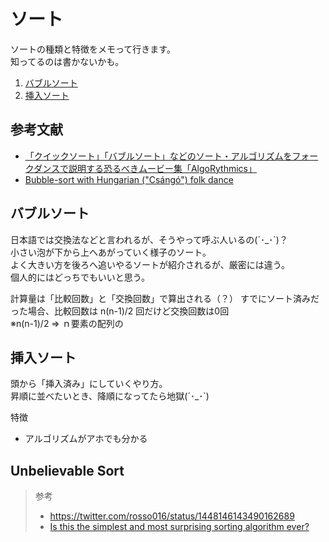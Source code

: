 # ソート

ソートの種類と特徴をメモって行きます。  
知ってるのは書かないかも。

1. [バブルソート](#バブルソート)
2. [挿入ソート](#insert)

## 参考文献

- [「クイックソート」「バブルソート」などのソート・アルゴリズムをフォークダンスで説明する恐るべきムービー集「AlgoRythmics」](https://gigazine.net/news/20160525-algorythmics/)
- [Bubble-sort with Hungarian ("Csángó") folk dance](https://www.youtube.com/watch?v=lyZQPjUT5B4)

## バブルソート

日本語では交換法などと言われるが、そうやって呼ぶ人いるの(´･\_･`)？  
小さい泡が下から上へあがっていく様子のソート。  
よく大きい方を後ろへ追いやるソートが紹介されるが、厳密には違う。  
個人的にはどっちでもいいと思う。

計算量は「比較回数」と「交換回数」で算出される（？）
すでにソート済みだった場合、比較回数は n(n-1)/2 回だけど交換回数は0回  
※n(n-1)/2 => ｎ要素の配列の

## 挿入ソート

頭から「挿入済み」にしていくやり方。  
昇順に並べたいとき、降順になってたら地獄(´･\_･`)

特徴

- アルゴリズムがアホでも分かる

## Unbelievable Sort

> 参考
>
> - https://twitter.com/rosso016/status/1448146143490162689
> - [Is this the simplest and most surprising sorting algorithm ever?](https://arxiv.org/pdf/2110.01111.pdf)
